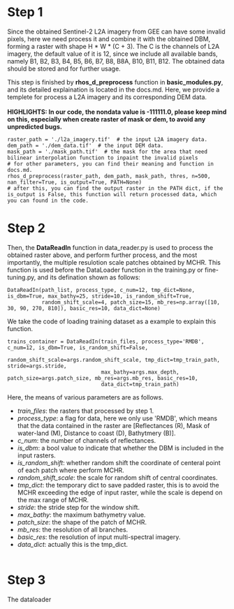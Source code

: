 # Step 1 <br>
Since the obtained Sentinel-2 L2A imagery from GEE can have some invalid pixels, here we need process it and combine it with the obtained DBM, forming a raster with shape H * W * (C + 3). The C is the channels of L2A imagery, the default value of it is 12, since we include all available bands, namely B1, B2, B3, B4, B5, B6, B7, B8, B8A, B10, B11, B12. The obtained data should be stored and for further usage. 

This step is finished by **rhos_d_preprocess** function in **basic_modules.py**, and its detailed explaination is located in the docs.md. Here, we provide a templete for process a L2A imagery and its corresponding DEM data. <br><br>
**HIGHLIGHTS: In our code, the nondata value is -111111.0, please keep mind on this, especially when create raster of mask or dem, to avoid any unpredicted bugs.**

```
raster_path = './l2a_imagery.tif'  # the input L2A imagery data. 
dem_path = './dem_data.tif'  # the input DEM data.
mask_path = './mask_path.tif'  # the mask for the area that need bilinear interpolation function to inpaint the invalid pixels
# for other parameters, you can find their meaning and function in docs.md. 
rhos_d_preprocess(raster_path, dem_path, mask_path, thres, n=500, nan_filter=True, is_output=True, PATH=None)
# after this, you can find the output raster in the PATH dict, if the is_output is False, this function will return processed data, which you can found in the code. 
```

# Step 2 <br>
Then, the **DataReadIn** function in data_reader.py is used to process the obtained raster above, and perform further process, and the most importantly, the multiple resulotion scale patches obtained by MCHR. This function is used before the DataLoader function in the training.py or fine-tuning.py, and its defination shown as follows:
```
DataReadIn(path_list, process_type, c_num=12, tmp_dict=None, is_dbm=True, max_bathy=25, stride=10, is_random_shift=True,
           random_shift_scale=4, patch_size=15, mb_res=np.array([10, 30, 90, 270, 810]), basic_res=10, data_dict=None) 
```
We take the code of loading training dataset as a example to explain this function. 
```
trains_container = DataReadIn(train_files, process_type='RMDB', c_num=12, is_dbm=True, is_random_shift=False,            
                              random_shift_scale=args.random_shift_scale, tmp_dict=tmp_train_path, stride=args.stride,
                              max_bathy=args.max_depth, patch_size=args.patch_size, mb_res=args.mb_res, basic_res=10, 
                              data_dict=tmp_train_path)
```
Here, the means of various parameters are as follows. <br>
- *train_files*: the rasters that processed by step 1. <br> 
- *process_type*: a flag for data, here we only use 'RMDB', which means that the data contained in the raster are [Reflectances (R), Mask of water-land (M), Distance to coast (D), Bathytmery (B)]. <br>
- *c_num*: the number of channels of reflectances. <br>
- *is_dbm*: a bool value to indicate that whether the DBM is included in the input rasters. <br>
- *is_random_shift*: whether random shift the coordinate of centeral point of each patch where perform MCHR.<br>
- *random_shift_scale*: the scale for random shift of central coordinates. <br>
- *tmp_dict*: the temporary dict to save padded raster, this is to avoid the MCHR exceeding the edge of input raster, while the scale is depend on the max range of MCHR. <br>
- *stride*: the stride step for the window shift. <br>
- *max_bathy*: the maximum bathymetry value. <br>
- *patch_size*: the shape of the patch of MCHR. <br>
- *mb_res*: the resolution of all branches. <br>
- *basic_res*: the resolution of input multi-spectral imagery. <br>
- *data_dict*: actually this is the tmp_dict. <br><br>

# Step 3 <br>
The dataloader 
